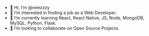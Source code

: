 - 👋 Hi, I’m @neezzzy
- 👀 I’m interested in finding a job as a Web Developer.
- 🌱 I’m currently learning React, React Native, JS, Node, MongoDB, MySQL, Python, Flask.
- 💞️ I’m looking to collaborate on Open Source Projects.
